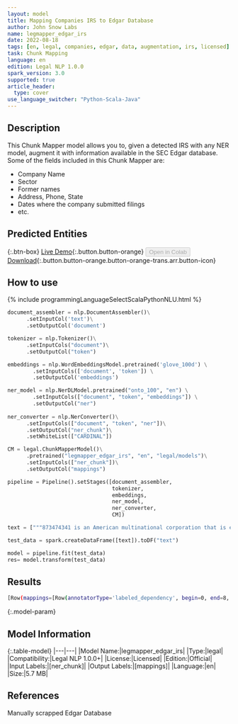 ```yaml
---
layout: model
title: Mapping Companies IRS to Edgar Database
author: John Snow Labs
name: legmapper_edgar_irs
date: 2022-08-18
tags: [en, legal, companies, edgar, data, augmentation, irs, licensed]
task: Chunk Mapping
language: en
edition: Legal NLP 1.0.0
spark_version: 3.0
supported: true
article_header:
  type: cover
use_language_switcher: "Python-Scala-Java"
---
```


## Description

This Chunk Mapper model allows you to, given a detected IRS with any NER model, augment it with information available in the SEC Edgar database. Some of the fields included in this Chunk Mapper are:
- Company Name
- Sector
- Former names
- Address, Phone, State
- Dates where the company submitted filings
- etc.

## Predicted Entities



{:.btn-box}
[Live Demo](https://demo.johnsnowlabs.com/finance/FIN_LEG_COMPANY_AUGMENTATION/){:.button.button-orange}
<button class="button button-orange" disabled>Open in Colab</button>
[Download](https://s3.amazonaws.com/auxdata.johnsnowlabs.com/legal/models/legmapper_edgar_irs_en_1.0.0_3.2_1660817727715.zip){:.button.button-orange.button-orange-trans.arr.button-icon}

## How to use



<div class="tabs-box" markdown="1">
{% include programmingLanguageSelectScalaPythonNLU.html %}

```python
document_assembler = nlp.DocumentAssembler()\
      .setInputCol('text')\
      .setOutputCol('document')

tokenizer = nlp.Tokenizer()\
      .setInputCols("document")\
      .setOutputCol("token")

embeddings = nlp.WordEmbeddingsModel.pretrained('glove_100d') \
        .setInputCols(['document', 'token']) \
        .setOutputCol('embeddings')

ner_model = nlp.NerDLModel.pretrained("onto_100", "en") \
        .setInputCols(["document", "token", "embeddings"]) \
        .setOutputCol("ner")
 
ner_converter = nlp.NerConverter()\
      .setInputCols(["document", "token", "ner"])\
      .setOutputCol("ner_chunk")\
      .setWhiteList(["CARDINAL"])

CM = legal.ChunkMapperModel()\
      .pretrained("legmapper_edgar_irs", "en", "legal/models")\
      .setInputCols(["ner_chunk"])\
      .setOutputCol("mappings")

pipeline = Pipeline().setStages([document_assembler,
                                 tokenizer, 
                                 embeddings,
                                 ner_model, 
                                 ner_converter, 
                                 CM])

text = ["""873474341 is an American multinational corporation that is engaged in the design, development, manufacturing, and worldwide marketing and sales of footwear, apparel, equipment, accessories, and services"""]

test_data = spark.createDataFrame([text]).toDF("text")

model = pipeline.fit(test_data)
res= model.transform(test_data)
```

</div>

## Results

```bash
[Row(mappings=[Row(annotatorType='labeled_dependency', begin=0, end=8, result='Masterworks 096, LLC', metadata={'sentence': '0', 'chunk': '0', 'entity': '873474341', 'relation': 'name', 'all_relations': ''}, embeddings=[]), Row(annotatorType='labeled_dependency', begin=0, end=8, result='RETAIL-RETAIL STORES, NEC [5990]', metadata={'sentence': '0', 'chunk': '0', 'entity': '873474341', 'relation': 'sic', 'all_relations': ''}, embeddings=[]), Row(annotatorType='labeled_dependency', begin=0, end=8, result='5990', metadata={'sentence': '0', 'chunk': '0', 'entity': '873474341', 'relation': 'sic_code', 'all_relations': ''}, embeddings=[]), Row(annotatorType='labeled_dependency', begin=0, end=8, result='873474341', metadata={'sentence': '0', 'chunk': '0', 'entity': '873474341', 'relation': 'irs_number', 'all_relations': ''}, embeddings=[]), Row(annotatorType='labeled_dependency', begin=0, end=8, result='1231', metadata={'sentence': '0', 'chunk': '0', 'entity': '873474341', 'relation': 'fiscal_year_end', 'all_relations': ''}, embeddings=[]), Row(annotatorType='labeled_dependency', begin=0, end=8, result='NY', metadata={'sentence': '0', 'chunk': '0', 'entity': '873474341', 'relation': 'state_location', 'all_relations': ''}, embeddings=[]), Row(annotatorType='labeled_dependency', begin=0, end=8, result='DE', metadata={'sentence': '0', 'chunk': '0', 'entity': '873474341', 'relation': 'state_incorporation', 'all_relations': ''}, embeddings=[]), Row(annotatorType='labeled_dependency', begin=0, end=8, result='225 LIBERTY STREET', metadata={'sentence': '0', 'chunk': '0', 'entity': '873474341', 'relation': 'business_street', 'all_relations': ''}, embeddings=[]), Row(annotatorType='labeled_dependency', begin=0, end=8, result='NEW YORK', metadata={'sentence': '0', 'chunk': '0', 'entity': '873474341', 'relation': 'business_city', 'all_relations': ''}, embeddings=[]), Row(annotatorType='labeled_dependency', begin=0, end=8, result='NY', metadata={'sentence': '0', 'chunk': '0', 'entity': '873474341', 'relation': 'business_state', 'all_relations': ''}, embeddings=[]), Row(annotatorType='labeled_dependency', begin=0, end=8, result='10281', metadata={'sentence': '0', 'chunk': '0', 'entity': '873474341', 'relation': 'business_zip', 'all_relations': ''}, embeddings=[]), Row(annotatorType='labeled_dependency', begin=0, end=8, result='2035185172', metadata={'sentence': '0', 'chunk': '0', 'entity': '873474341', 'relation': 'business_phone', 'all_relations': ''}, embeddings=[]), Row(annotatorType='labeled_dependency', begin=0, end=8, result='', metadata={'sentence': '0', 'chunk': '0', 'entity': '873474341', 'relation': 'former_name', 'all_relations': ''}, embeddings=[]), Row(annotatorType='labeled_dependency', begin=0, end=8, result='', metadata={'sentence': '0', 'chunk': '0', 'entity': '873474341', 'relation': 'former_name_date', 'all_relations': ''}, embeddings=[]), Row(annotatorType='labeled_dependency', begin=0, end=8, result='2022-01-10', metadata={'sentence': '0', 'chunk': '0', 'entity': '873474341', 'relation': 'date', 'all_relations': '2022-04-26:::2021-11-17'}, embeddings=[]), Row(annotatorType='labeled_dependency', begin=0, end=8, result='1894064', metadata={'sentence': '0', 'chunk': '0', 'entity': '873474341', 'relation': 'company_id', 'all_relations': ''}, embeddings=[])])]
```

{:.model-param}
## Model Information

{:.table-model}
|---|---|
|Model Name:|legmapper_edgar_irs|
|Type:|legal|
|Compatibility:|Legal NLP 1.0.0+|
|License:|Licensed|
|Edition:|Official|
|Input Labels:|[ner_chunk]|
|Output Labels:|[mappings]|
|Language:|en|
|Size:|5.7 MB|

## References

Manually scrapped Edgar Database
